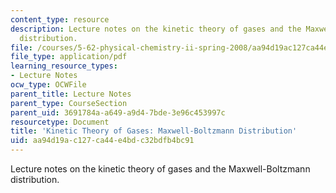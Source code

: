 ```yaml
---
content_type: resource
description: Lecture notes on the kinetic theory of gases and the Maxwell-Boltzmann
  distribution.
file: /courses/5-62-physical-chemistry-ii-spring-2008/aa94d19ac127ca44e4bdc32bdfb4bc91_28_562ln08.pdf
file_type: application/pdf
learning_resource_types:
- Lecture Notes
ocw_type: OCWFile
parent_title: Lecture Notes
parent_type: CourseSection
parent_uid: 3691784a-a649-a9d4-7bde-3e96c453997c
resourcetype: Document
title: 'Kinetic Theory of Gases: Maxwell-Boltzmann Distribution'
uid: aa94d19a-c127-ca44-e4bd-c32bdfb4bc91
---
```

Lecture notes on the kinetic theory of gases and the Maxwell-Boltzmann distribution.

